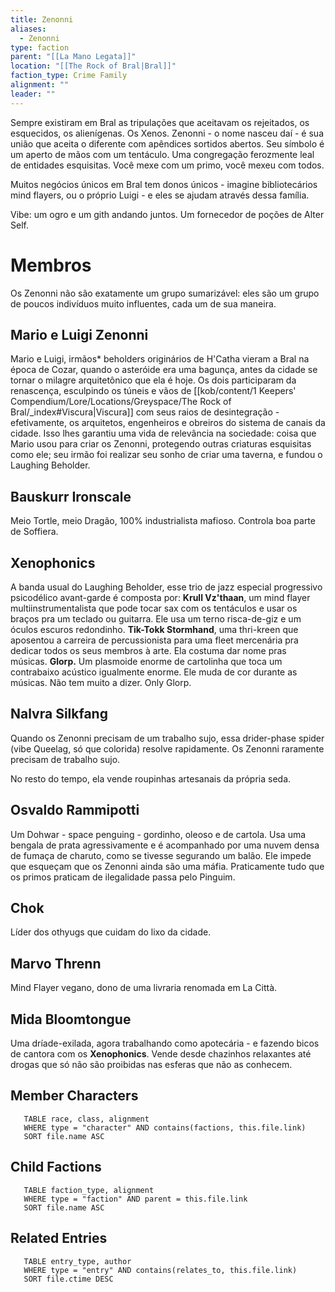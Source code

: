 ```yaml
---
title: Zenonni
aliases:
  - Zenonni
type: faction
parent: "[[La Mano Legata]]"
location: "[[The Rock of Bral|Bral]]"
faction_type: Crime Family
alignment: ""
leader: ""
---
```

Sempre existiram em Bral as tripulações que aceitavam os rejeitados, os esquecidos, os alienígenas. Os Xenos. Zenonni - o nome nasceu daí - é sua união que aceita o diferente com apêndices sortidos abertos. Seu símbolo é um aperto de mãos com um tentáculo. Uma congregação ferozmente leal de entidades esquisitas. Você mexe com um primo, você mexeu com todos. 

Muitos negócios únicos em Bral tem donos únicos - imagine bibliotecários mind flayers, ou o próprio Luigi - e eles se ajudam através dessa família. 

Vibe: um ogro e um gith andando juntos. Um fornecedor de poções de Alter Self. 

# Membros
Os Zenonni não são exatamente um grupo sumarizável: eles são um grupo de poucos indivíduos muito influentes, cada um de sua maneira. 

## Mario e Luigi Zenonni
Mario e Luigi, irmãos* beholders originários de H'Catha vieram a Bral na época de Cozar, quando o asteróide era uma bagunça, antes da cidade se tornar o milagre arquitetônico que ela é hoje. Os dois participaram da renascença, esculpindo os túneis e vãos de [[kob/content/1 Keepers' Compendium/Lore/Locations/Greyspace/The Rock of Bral/_index#Viscura|Viscura]] com seus raios de desintegração - efetivamente, os arquitetos, engenheiros e obreiros do sistema de canais da cidade. Isso lhes garantiu uma vida de relevância na sociedade: coisa que Mario usou para criar os Zenonni, protegendo outras criaturas esquisitas como ele; seu irmão foi realizar seu sonho de criar uma taverna, e fundou o Laughing Beholder. 

## Bauskurr Ironscale 
Meio Tortle, meio Dragão, 100% industrialista mafioso. Controla boa parte de Soffiera. 

## Xenophonics
A banda usual do Laughing Beholder, esse trio de jazz especial progressivo psicodélico avant-garde é composta por: 
**Krull Vz'thaan**, um mind flayer multiinstrumentalista que pode tocar sax com os tentáculos e usar os braços pra um teclado ou guitarra. Ele usa um terno risca-de-giz e um óculos escuros redondinho. 
**Tik-Tokk Stormhand**, uma thri-kreen que aposentou a carreira de percussionista para uma fleet mercenária pra dedicar todos os seus membros à arte. Ela costuma dar nome pras músicas.
**Glorp.** Um plasmoide enorme de cartolinha que toca um contrabaixo acústico igualmente enorme. Ele muda de cor durante as músicas. Não tem muito a dizer. Only Glorp. 

## Nalvra Silkfang
Quando os Zenonni precisam de um trabalho sujo, essa drider-phase spider (vibe Queelag, só que colorida) resolve rapidamente. 
Os Zenonni raramente precisam de trabalho sujo. 

No resto do tempo, ela vende roupinhas artesanais da própria seda. 

## Osvaldo Rammipotti
Um Dohwar - space penguing - gordinho, oleoso e de cartola. Usa uma bengala de prata agressivamente e é acompanhado por uma nuvem densa de fumaça de charuto, como se tivesse segurando um balão. 
Ele impede que esqueçam que os Zenonni ainda são uma máfia. Praticamente tudo que os primos praticam de ilegalidade passa pelo Pinguim. 

## Chok
Líder dos othyugs que cuidam do lixo da cidade. 

## Marvo Threnn 
Mind Flayer vegano, dono de uma livraria renomada em La Città. 

## Mida Bloomtongue 
Uma dríade-exilada, agora trabalhando como apotecária - e fazendo bicos de cantora com os **Xenophonics**. Vende desde chazinhos relaxantes até drogas que só não são proibidas nas esferas que não as conhecem.

<!-- DYNAMIC:related-entries -->

## Member Characters

 ```dataview
    TABLE race, class, alignment
    WHERE type = "character" AND contains(factions, this.file.link)
    SORT file.name ASC
 ```

## Child Factions

 ```dataview
    TABLE faction_type, alignment
    WHERE type = "faction" AND parent = this.file.link
    SORT file.name ASC
 ```

## Related Entries

 ```dataview
    TABLE entry_type, author
    WHERE type = "entry" AND contains(relates_to, this.file.link)
    SORT file.ctime DESC
```

<!-- /DYNAMIC -->